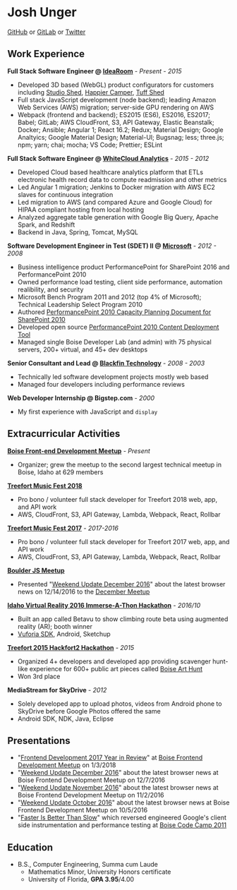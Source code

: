 # Josh Unger

[GitHub](https://github.com/joshunger/) or [GitLab](https://gitlab.com/joshunger/) or [Twitter](https://twitter.com/joshunger/)
<!--
* Craft high quality web applications that customers crave 
* Change the way we engineer software by seeking smarter and more efficient methods
-->
## Work Experience
**Full Stack Software Engineer @ [IdeaRoom](http://www.idearoominc.com)** - *Present - 2015*
* Developed 3D based (WebGL) product configurators for customers including [Studio Shed](https://www.studio-shed.com/), [Happier Camper](http://happiercamper.com), [Tuff Shed](https://www.tuffshed.com/)
* Full stack JavaScript development (node backend); leading Amazon Web Services (AWS) migration; server-side GPU rendering on AWS
* Webpack (frontend and backend); ES2015 (ES6), ES2016, ES2017; Babel; GitLab; AWS CloudFront, S3, API Gateway, Elastic Beanstalk; Docker; Ansible; Angular 1; React 16.2; Redux; Material Design; Google Analtyics; Google Material Design; Material-UI; Bugsnag; less; three.js; npm; yarn; chai; mocha; VS Code; Prettier; ESLint

**Full Stack Software Engineer @ [WhiteCloud Analytics](http://whitecloudanalytics.com/)** - *2015 - 2012*
* Developed Cloud based healthcare analytics platform that ETLs electronic health record data to compute readmission and other metrics 
* Led Angular 1 migration; Jenkins to Docker migration with AWS EC2 slaves for continuous integration
* Led migration to AWS (and compared Azure and Google Cloud) for HIPAA compliant hosting from local hosting
* Analyzed aggregate table generation with Google Big Query, Apache Spark, and Redshift
* Backend in Java, Spring, Tomcat, MySQL

**Software Development Engineer in Test (SDET) II @ [Microsoft](http://www.microsoft.com)** - *2012 - 2008*
* Business intelligence product PerformancePoint for SharePoint 2016 and PerformancePoint 2010
* Owned performance load testing, client side performance, automation realibility, and security
* Microsoft Bench Program 2011 and 2012 (top 4% of Microsoft); Technical Leadership Select Program 2010
* Authored [PerformancePoint 2010 Capacity Planning Document for SharePoint 2010](https://technet.microsoft.com/en-us/library/ff955652.aspx)
* Developed open source [PerformancePoint 2010 Content Deployment Tool](http://ppscd.codeplex.com/)
* Managed single Boise Developer Lab (and admin) with 75 physical servers, 200+ virtual, and 45+ dev desktops

**Senior Consultant and Lead @ [Blackfin Technology](https://www.linkedin.com/company/blackfin)** - *2008 - 2003*
* Technically led software development projects mostly web based
* Managed four developers including performance reviews

<!-- **System Administrator @ Shands Hospital, University Florida** - *2003 - 2001* -->

**Web Developer Internship @ Bigstep.com** - *2000*
* My first experience with JavaScript and `display`

## Extracurricular Activities
**[Boise Front-end Development Meetup](http://www.meetup.com/frontend-devs/)** - *Present*
* Organizer; grew the meetup to the second largest technical meetup in Boise, Idaho at 629 members

**[Treefort Music Fest 2018](https://www.treefortmusicfest.com/)**
* Pro bono / volunteer full stack developer for Treefort 2018 web, app, and API work
* AWS, CloudFront, S3, API Gateway, Lambda, Webpack, React, Rollbar

**[Treefort Music Fest 2017](https://www.treefortmusicfest.com/)** - *2017-2016*
* Pro bono / volunteer full stack developer for Treefort 2017 web, app, and API work
* AWS, CloudFront, S3, API Gateway, Lambda, Webpack, React, Rollbar

**[Boulder JS Meetup](https://www.meetup.com/preview/Boulder-JS/events/234442770)**
* Presented "[Weekend Update December 2016](https://gitlab.com/joshunger/public/blob/master/weekend-update-2016-12.md)" about the latest browser news on 12/14/2016 to the [December Meetup](https://www.meetup.com/Boulder-JS/events/234442770/)

**[Idaho Virtual Reality 2016 Immerse-A-Thon Hackathon](http://idahovirtualreality.com/ivrc-2016-immerse-a-thon/)** - *2016/10*
* Built an app called Betavu to show climbing route beta using augmented reality (AR); booth winner
* [Vuforia SDK](https://www.vuforia.com/), Android, Sketchup

**[Treefort 2015 Hackfort2 Hackathon](https://www.treefortmusicfest.com/forts/hackfort/)** - *2015*
* Organized 4+ developers and developed app providing scavenger hunt-like experience for 600+ public art pieces called [Boise Art Hunt](http://www.boiseweekly.com/Cobweb/archives/2015/03/29/treefort-2015-datefort-app-wins-hackfort2-hackathon)
* Won 3rd place

**MediaStream for SkyDrive** - *2012*
* Solely developed app to upload photos, videos from Android phone to SkyDrive before Google Photos offered the same
* Android SDK, NDK, Java, Eclipse

## Presentations
* "[Frontend Development 2017 Year in Review](https://github.com/joshunger/joshunger.com/blob/master/frontend-development-2017-year-in-review.md)" at [Boise Frontend Development Meetup](https://www.meetup.com/frontend-devs/events/246206347/) on 1/3/2018
* "[Weekend Update December 2016](https://gitlab.com/joshunger/public/blob/master/weekend-update-2016-12.md)" about the latest browser news at Boise Frontend Development Meetup on 12/7/2016
* "[Weekend Update November 2016](https://gitlab.com/joshunger/public/blob/master/weekend-update-2016-11.md)" about the latest browser news at Boise Frontend Development Meetup on 11/2/2016
* "[Weekend Update October 2016](https://gitlab.com/joshunger/public/blob/master/weekend-update-2016-10.md)" about the latest browser news at Boise Frontend Development Meetup on 10/5/2016
* "[Faster Is Better Than Slow](http://joshunger.com/boisecodecamp2011/Boise-Code-Camp-2011-Fast-is-better-than-slow.pdf)" which reversed engineered Google's client side instrumentation and performance testing at [Boise Code Camp 2011](http://boisecodecamp.com/)

## Education
* B.S., Computer Engineering, Summa cum Laude
  * Mathematics Minor, University Honors certificate
  * University of Florida, **GPA 3.95**/4.00
